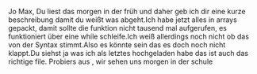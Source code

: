 Jo Max, 
Du liest das morgen in der früh und daher geb ich dir eine kurze beschreibung damit du weißt was abgeht.Ich habe jetzt alles in arrays gepackt,
damit sollte die funktion nicht tausend mal aufgerufen, es funktioniert über eine while schleife.Ich weiß allerdings noch nicht ob das von der 
Syntax stimmt.Also es könnte sein das es doch noch nicht klappt.Du siehst ja was ich als letztes hochgeladen habe das ist auch das richtige file.
Probiers aus , wir sehen uns morgen in der schule

